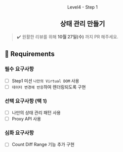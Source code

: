 <p align="middle">Level4 - Step 1</p>
<h2 align="middle">상태 관리 만들기</h2>

> ✔️ 원활한 리뷰를 위해 **10월 27일(수)** 까지 PR 해주세요.

## 📝 Requirements

### 필수 요구사항

- [ ] Step1 미션 `나만의 Virtual DOM` 사용
- [ ] `데이터 변경에 반응`하여 렌더링되도록 구현

### 선택 요구사항 (택 1)

- [ ] 나만의 상태 관리 패턴 사용
- [ ] Proxy API 사용

### 심화 요구사항

- [ ] Count Diff Range 기능 추가 구현
